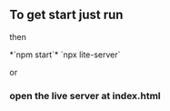 ## To get start just run

<p>then</p>
*`npm start`*
`npx lite-server`
<p>or</p>
<h3>open the live server at index.html</h3>
